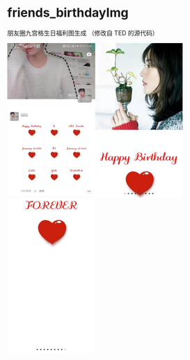﻿# friends_birthdayImg

朋友圈九宫格生日福利图生成 （修改自 TED 的源代码）

<img src="%E5%BE%AE%E4%BF%A1%E5%9B%BE%E7%89%87_20200117144640.jpg" width=40% height=40% alt="main" align=left>

<img src="%E5%BE%AE%E4%BF%A1%E5%9B%BE%E7%89%87_20200117144645.jpg" width=40% height=40% alt="top" align=left>

<img src="%E5%BE%AE%E4%BF%A1%E5%9B%BE%E7%89%87_20200117144649.jpg" width=40% height=40% alt="bottom" align=left>
